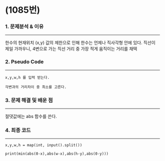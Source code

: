# (1085번)

### 1. 문제분석 & 이유
---
한수의 현재위치 (x,y)
값의 제한으로 인해 한수는 언제나 직사각형 안에 있다.
직선이 제일 가까우니, 4변으로 가는 직선 거리 중 가장 적게 움직이는 거리를 채택



### 2. Pseudo Code

---

```
x,y,w,h 를 입력 받는다.

각변과의 거리차이 중 최소를 고른다.
```


### 3. 문제 해결 및 배운 점
---
절댓값에는 abs 함수를 쓴다. 

### 4. 최종 코드
---

```
x,y,w,h = map(int, input().split())

print(min(abs(0-x),abs(w-x),abs(h-y),abs(0-y)))

```
